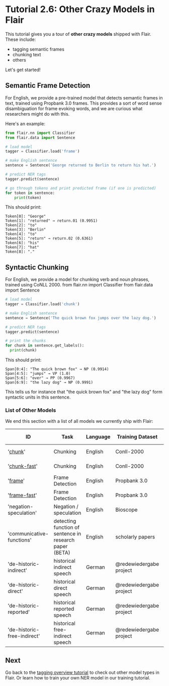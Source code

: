 # Tutorial 2.6: Other Crazy Models in Flair

This tutorial gives you a tour of **other crazy models** shipped with Flair. These include:
* tagging semantic frames  
* chunking text
* others

Let's get started! 

## Semantic Frame Detection

For English, we provide a pre-trained model that detects semantic frames in text, trained using Propbank 3.0 frames.
This provides a sort of word sense disambiguation for frame evoking words, and we are curious what researchers might
do with this.

Here's an example:

```python
from flair.nn import Classifier
from flair.data import Sentence

# load model
tagger = Classifier.load('frame')

# make English sentence
sentence = Sentence('George returned to Berlin to return his hat.')

# predict NER tags
tagger.predict(sentence)

# go through tokens and print predicted frame (if one is predicted)
for token in sentence:
    print(token)
```
This should print:

```console
Token[0]: "George"
Token[1]: "returned" → return.01 (0.9951)
Token[2]: "to"
Token[3]: "Berlin"
Token[4]: "to"
Token[5]: "return" → return.02 (0.6361)
Token[6]: "his"
Token[7]: "hat"
Token[8]: "."
```

## Syntactic Chunking

For English, we provide a model for chunking verb and noun phrases, trained using CoNLL 2000. 
from flair.nn import Classifier
from flair.data import Sentence

```python
# load model
tagger = Classifier.load('chunk')

# make English sentence
sentence = Sentence('The quick brown fox jumps over the lazy dog.')

# predict NER tags
tagger.predict(sentence)

# print the chunks
for chunk in sentence.get_labels():
  print(chunk)
```

This should print:

```console
Span[0:4]: "The quick brown fox" → NP (0.9914)
Span[4:5]: "jumps" → VP (1.0)
Span[5:6]: "over" → PP (0.9967)
Span[6:9]: "the lazy dog" → NP (0.9991)
```
This tells us for instance that "the quick brown fox" and "the lazy dog" form syntactic units in this sentence.

### List of Other Models

We end this section with a list of all models we currently ship with Flair:

| ID | Task | Language | Training Dataset | Accuracy | Contributor / Notes |
| -------------    | ------------- |------------- |------------- | ------------- | ------------- |
| '[chunk](https://huggingface.co/flair/chunk-english)' |  Chunking   |  English | Conll-2000     |  **96.47** (F1) |
| '[chunk-fast](https://huggingface.co/flair/chunk-english-fast)' |   Chunking   |  English | Conll-2000     |  **96.22** (F1) |(fast model)
| '[frame](https://huggingface.co/flair/frame-english)'  |   Frame Detection |  English | Propbank 3.0     |  **97.54** (F1) |
| '[frame-fast](https://huggingface.co/flair/frame-english-fast)'  |  Frame Detection |  English | Propbank 3.0     |  **97.31** (F1) | (fast model)
| 'negation-speculation'  | Negation / speculation |English |  Bioscope | **80.2** (F1) |
| 'communicative-functions' |  detecting function of sentence in research paper (BETA) |  English| scholarly papers |  |
| 'de-historic-indirect' | historical indirect speech | German | @redewiedergabe project |  **87.94** (F1) | [redewiedergabe](https://github.com/redewiedergabe/tagger) | |
| 'de-historic-direct' | historical direct speech |  German | @redewiedergabe project |  **87.94** (F1) | [redewiedergabe](https://github.com/redewiedergabe/tagger) | |
| 'de-historic-reported' | historical reported speech | German |  @redewiedergabe project |  **87.94** (F1) | [redewiedergabe](https://github.com/redewiedergabe/tagger) | |
| 'de-historic-free-indirect' | historical free-indirect speech | German | @redewiedergabe project |  **87.94** (F1) | [redewiedergabe](https://github.com/redewiedergabe/tagger) | |


## Next

Go back to the [tagging overview tutorial](/resources/docs/TUTORIAL_TAGGING_OVERVIEW.md) to check out other model types in Flair. Or learn how to train your own NER model in our training tutorial.
